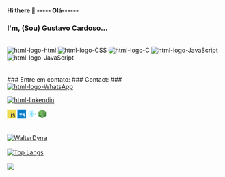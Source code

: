 #### Hi there 👋 ----- Olá------ 

<h3>I'm, (Sou) Gustavo Cardoso...</h3>



<br>
<img src= "https://img.shields.io/badge/HTML-239120?style=for-the-badge&logo=html5&logoColor=white" alt= "html-logo-html">
<img src= "https://img.shields.io/badge/CSS-239120?&style=for-the-badge&logo=css3&logoColor=white" alt= "html-logo-CSS">
<img src= "https://img.shields.io/badge/C-00599C?style=for-the-badge&logo=c&logoColor=white" alt= "html-logo-C" style = "border-radius:30px;">
<img src= "https://img.shields.io/badge/Java-ED8B00?style=for-the-badge&logo=openjdk&logoColor=white" alt= "html-logo-JavaScript">
<img src= "https://img.shields.io/badge/JavaScript-F7DF1E?style=for-the-badge&logo=javascript&logoColor=black" alt= "html-logo-JavaScript">



<br>
<br>
<br>
### Entre em contato: ### Contact: ###
<br>
<a href= "https://api.whatsapp.com/send?phone=5527999475635&text=Ola!%20Vamos%20Codar!"><img src= "https://img.shields.io/badge/WhatsApp-25D366?style=for-the-badge&logo=whatsapp&logoColor=white" alt="html-logo-WhatsApp"> 
<br>

<a href= "https://br.linkedin.com/in/gustavo-cardoso-1103541b2"/><img src= "https://img.shields.io/badge/LinkedIn-0077B5?style=for-the-badge&logo=linkedin&logoColor=white" alt="html-linkendin">


<code><a target="_blank" rel="noopener noreferrer nofollow" href="https://raw.githubusercontent.com/github/explore/80688e429a7d4ef2fca1e82350fe8e3517d3494d/topics/javascript/javascript.png"><img height="20" src="https://raw.githubusercontent.com/github/explore/80688e429a7d4ef2fca1e82350fe8e3517d3494d/topics/javascript/javascript.png" style="max-width: 100%;"></a></code>
<code><a target="_blank" rel="noopener noreferrer nofollow" href="https://raw.githubusercontent.com/github/explore/80688e429a7d4ef2fca1e82350fe8e3517d3494d/topics/typescript/typescript.png"><img height="20" src="https://raw.githubusercontent.com/github/explore/80688e429a7d4ef2fca1e82350fe8e3517d3494d/topics/typescript/typescript.png" style="max-width: 100%;"></a></code>
<code><a target="_blank" rel="noopener noreferrer nofollow" href="https://raw.githubusercontent.com/github/explore/80688e429a7d4ef2fca1e82350fe8e3517d3494d/topics/react/react.png"><img height="20" src="https://raw.githubusercontent.com/github/explore/80688e429a7d4ef2fca1e82350fe8e3517d3494d/topics/react/react.png" style="max-width: 100%;"></a></code>
<code><a target="_blank" rel="noopener noreferrer nofollow" href=https://raw.githubusercontent.com/github/explore/80688e429a7d4ef2fca1e82350fe8e3517d3494d/topics/nodejs/nodejs.png><img height="20" src=https://raw.githubusercontent.com/github/explore/80688e429a7d4ef2fca1e82350fe8e3517d3494d/topics/nodejs/nodejs.png style="max-width: 100%;"></a></code>
<br>
<br>
<br>
[![WalterDyna](https://github-readme-stats.vercel.app/api?username=gustacardosorod)](https://github.com/gustacardosorod/github-readme-stats)
<br>
<br>
[![Top Langs](https://github-readme-stats.vercel.app/api/top-langs/?username=gustacardosorod&hide=javascript,html)](https://github.com/gustacardosorod/github-readme-stats)
<br>
<br>
![](https://komarev.com/ghpvc/?username=gustacardosorod)
